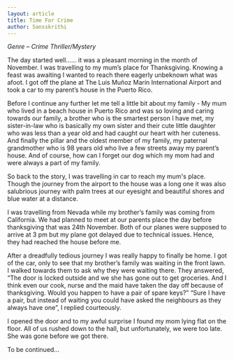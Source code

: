 ```yaml
---
layout: article
title: Time For Crime
author: Sansskrithi
---
```


_Genre – Crime Thriller/Mystery_  

The day started well…… it was a pleasant morning in the month of November. I was travelling to my mum’s place for Thanksgiving. Knowing a feast was awaiting I wanted to reach there eagerly unbeknown what was afoot. I got off the plane at The Luis Muñoz Marín International Airport and took a car to my parent’s house in the Puerto Rico.  

Before I continue any further let me tell a little bit about my family - My mum who lived in a beach house in Puerto Rico and was so loving and caring towards our family, a brother who is the smartest person I have met, my sister-in-law who is basically my own sister and their cute little daughter who was less than a year old and had caught our heart with her cuteness. And finally the pillar and the oldest member of my family, my paternal grandmother who is 98 years old who live a few streets away my parent’s house. And of course, how can I forget our dog which my mom had and were always a part of my family.  

So back to the story, I was travelling in car to reach my mum's place. Though the journey from the airport to the house was a long one it was also salubrious journey with palm trees at our eyesight and beautiful shores and blue water at a distance.  

I was travelling from Nevada while my brother’s family was coming from California. We had planned to meet at our parents place the day before thanksgiving that was 24th November. Both of our planes were supposed to arrive at 3 pm but my plane got delayed due to technical issues. Hence, they had reached the house before me.  

After a dreadfully tedious journey I was really happy to finally be home. I got of the car, only to see that my brother’s family was waiting in the front lawn. I walked towards them to ask why they were waiting there. They answered, “The door is locked outside and we she has gone out to get groceries. And I think even our cook, nurse and the maid have taken the day off because of thanksgiving. Would you happen to have a pair of spare keys?” “Sure I have a pair, but instead of waiting you could have asked the neighbours as they always have one”, I replied courteously.  

I opened the door and to my awful surprise I found my mom lying flat on the floor. All of us rushed down to the hall, but unfortunately, we were too late. She was gone before we got there.  

To be continued...